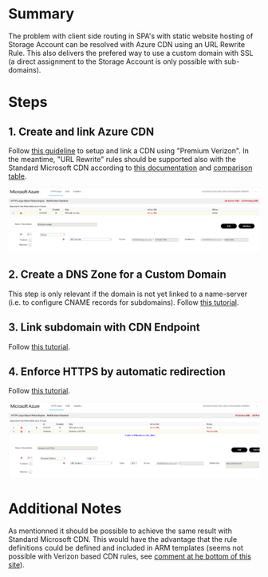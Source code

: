 # Summary
The problem with client side routing in SPA's with static website hosting of Storage Account can be resolved with Azure CDN using an URL Rewrite Rule. This also delivers the prefered way to use a custom domain with SSL (a direct assignment to the Storage Account is only possible with sub-domains).

# Steps
## 1. Create and link Azure CDN
Follow [this guideline](https://medium.com/@antbutcher89/hosting-a-react-js-app-on-azure-blob-storage-azure-cdn-for-ssl-and-routing-8fdf4a48feeb) to setup and link a CDN using "Premium Verizon". In the meantime, "URL Rewrite" rules should be supported also with the Standard Microsoft CDN according to [this documentation](https://docs.microsoft.com/en-us/azure/cdn/cdn-standard-rules-engine-actions) and [comparison table](https://docs.microsoft.com/en-us/azure/cdn/cdn-features).

![](./Azure-CDN-Verizon-Premium-Rule-Client-Side.png)

## 2. Create a DNS Zone for a Custom Domain
This step is only relevant if the domain is not yet linked to a name-server (i.e. to configure CNAME records for subdomains). Follow [this tutorial](https://docs.microsoft.com/en-us/azure/dns/dns-delegate-domain-azure-dns).

## 3. Link subdomain with CDN Endpoint
Follow [this tutorial](https://docs.microsoft.com/en-us/azure/dns/dns-custom-domain#azure-cdn).

## 4. Enforce HTTPS by automatic redirection
Follow [this tutorial](https://medium.com/azure-architects/configuring-azure-cdn-http-https-redirection-2a9e4aab0a77).

![](./Azure-CDN-Verizon-Premium-Manage-Rule-Https.png)

# Additional Notes
As mentionned it should be possible to achieve the same result with Standard Microsoft CDN. This would have the advantage that the rule definitions could be defined and included in ARM templates (seems not possible with Verizon based CDN rules, see [comment at he bottom of this site](https://docs.microsoft.com/en-us/azure/cdn/cdn-verizon-premium-rules-engine)).
